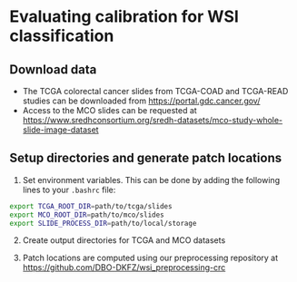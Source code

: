 # Evaluating calibration for WSI classification

## Download data
- The TCGA colorectal cancer slides from TCGA-COAD and TCGA-READ studies can be downloaded from <https://portal.gdc.cancer.gov/>
- Access to the MCO slides can be requested at <https://www.sredhconsortium.org/sredh-datasets/mco-study-whole-slide-image-dataset>


## Setup directories and generate patch locations

1. Set environment variables. This can be done by adding the following lines to your `.bashrc` file:
```bash
export TCGA_ROOT_DIR=path/to/tcga/slides
export MCO_ROOT_DIR=path/to/mco/slides
export SLIDE_PROCESS_DIR=path/to/local/storage
```

2. Create output directories for TCGA and MCO datasets

3. Patch locations are computed using our preprocessing repository at <https://github.com/DBO-DKFZ/wsi_preprocessing-crc>